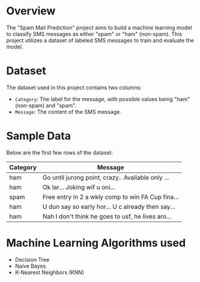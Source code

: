 # Overview

The "Spam Mail Prediction" project aims to build a machine learning model to classify SMS messages as either "spam" or "ham" (non-spam). This project utilizes a dataset of labeled SMS messages to train and evaluate the model.

# Dataset

The dataset used in this project contains two columns:

- `Category`: The label for the message, with possible values being "ham" (non-spam) and "spam".
- `Message`: The content of the SMS message.

# Sample Data

Below are the first few rows of the dataset:

| Category | Message |
|----------|---------|
| ham      | Go until jurong point, crazy.. Available only ... |
| ham      | Ok lar... Joking wif u oni... |
| spam     | Free entry in 2 a wkly comp to win FA Cup fina... |
| ham      | U dun say so early hor... U c already then say... |
| ham      | Nah I don't think he goes to usf, he lives aro... |

# Machine Learning Algorithms used
- Decision Tree
- Naive Bayes
- K-Nearest Neighbors (KNN)






